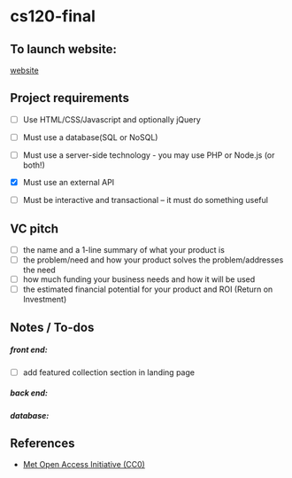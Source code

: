 # cs120-final

## To launch website: 
[website](https://susiesyli.github.io/cs120-final/index.html)

## Project requirements 
- [ ]  Use HTML/CSS/Javascript and optionally jQuery
- [ ]  Must use a database(SQL or NoSQL)
- [ ]  Must use a server-side technology - you may use PHP or  Node.js (or both!)
- [x]  Must use an external API
- [ ]  Must be interactive and transactional  – it must do something useful


## VC pitch 
- [ ] the name and a 1-line summary of what your product is
- [ ] the problem/need and how your product solves the problem/addresses the need
- [ ] how much funding your business needs and how it will be used
- [ ] the estimated financial potential for your product and ROI (Return on Investment)

## Notes / To-dos
##### front end: 
- [ ] add featured collection section in landing page 


##### back end: 

##### database: 


## References
* [Met Open Access Initiative (CC0)](https://github.com/metmuseum/openaccess)
